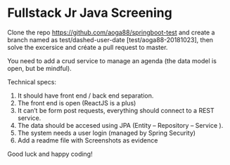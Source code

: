 # Fullstack Jr Java Screening

Clone the repo https://github.com/aoga88/springboot-test and create a branch named as test/dashed-user-date [test/aoga88-20181023], then solve the excersice and créate a pull request to master.

You need to add a crud service to manage an agenda (the data model is open, but be mindful).

Technical specs:

1.	It should have front end / back end separation.
2.	The front end is open (ReactJS is a plus)
3.	It can’t be form post requests, everything should connect to a REST service. 
4.	The data should be accesed using JPA (Entity – Repository – Service ).
5.	The system needs a user login (managed by Spring Security)
6.	Add a readme file with Screenshots as evidence

Good luck and happy coding!
